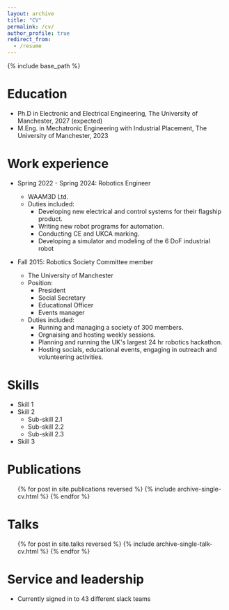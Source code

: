 ```yaml
---
layout: archive
title: "CV"
permalink: /cv/
author_profile: true
redirect_from:
  - /resume
---
```


{% include base_path %}

Education
======
* Ph.D in Electronic and Electrical Engineering, The University of Manchester, 2027 (expected)
* M.Eng. in Mechatronic Engineering with Industrial Placement, The University of Manchester, 2023

Work experience
======
* Spring 2022 - Spring 2024: Robotics Engineer
  * WAAM3D Ltd.
  * Duties included: 
    * Developing new electrical and control systems for their flagship product.
    * Writing new robot programs for automation.
    * Conducting CE and UKCA marking.
    * Developing a simulator and modeling of the 6 DoF industrial robot

* Fall 2015: Robotics Society Committee member
  * The University of Manchester
  * Position:
    * President
    * Social Secretary
    * Educational Officer
    * Events manager
  * Duties included:
    * Running and managing a society of 300 members.
    * Orgnaising and hosting weekly sessions.
    * Planning and running the UK's largest 24 hr robotics hackathon.
    * Hosting socials, educational events, engaging in outreach and volunteering activities.
  
Skills
======
* Skill 1
* Skill 2
  * Sub-skill 2.1
  * Sub-skill 2.2
  * Sub-skill 2.3
* Skill 3

Publications
======
  <ul>{% for post in site.publications reversed %}
    {% include archive-single-cv.html %}
  {% endfor %}</ul>
  
Talks
======
  <ul>{% for post in site.talks reversed %}
    {% include archive-single-talk-cv.html  %}
  {% endfor %}</ul>
  
  
Service and leadership
======
* Currently signed in to 43 different slack teams
